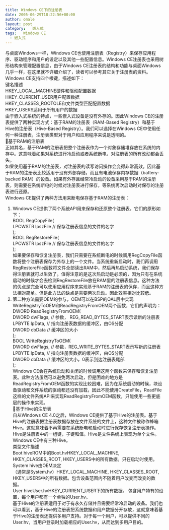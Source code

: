 ```yaml
---
title: Windows CE下的注册表
date: 2005-06-29T18:22:56+00:00
author: omale
layout: post
category:   嵌入式  
tags:   Windows CE
  - 嵌入式
---
```

与桌面Windows一样，Windows CE也使用注册表（Registry）来保存应用程序、驱动程序和用户的设定以及其他一些配置信息。Windows CE注册表也采用树形结构来管理配置信息，由于Windows CE注册表的结构和功能与桌面Windows几乎一样，在这里就不详细介绍了，读者可以参考其它关于注册表的资料。  
Windows CE支持四个根键，描述如下：  
键名描述  
HKEY\_LOCAL\_MACHINE硬件和驱动配置数据  
HKEY\_CURRENT\_USER用户配置数据  
HKEY\_CLASSES\_ROOTOLE和文件类型匹配配置数据  
HKEY_USERS适用于所有用户的数据  
由于嵌入式系统的特点，一些嵌入式设备是没有外存的。因此Windows CE的注册表提供了两种实现方式：基于RAM的注册表（RAM-Based Registry）和基于Hive的注册表（Hive-Based Registry）。我们可以选择在Windows CE中使用任何一种注册表，注册表类型对于用户和应用程序来说是透明的。  
&#61548;基于RAM的注册表  
正如其名，基于RAM的注册表把整个注册表作为一个对象存储堆存放在系统的内存中。这意味着如果对系统进行冷启动或者系统断电，对注册表的所有改动都会丢失。  
如果使用基于RAM的注册表，对注册表的读写访问操作会变得非常高效。因此基于RAM的注册表比较适用于没有外部存储，而且有电池保存内存数据（battery-backed RAM）的设备。如果有外存且经常冷启动的设备采用基于RAM的注册表，则需要在系统断电的时候对注册表进行保存，等系统再次启动时对保存的注册表进行还原。  
Windows CE提供了两种方法用来断电保存基于RAM的注册表：  
1. Windows CE提供了两个系统API用来保存和还原整个注册表，它们的原形如下：  
BOOL RegCopyFile(   
  LPCWSTR lpszFile // 保存注册表信息的文件的名字  
);  
BOOL RegRestoreFile(   
  LPCWSTR lpszFile // 保存注册表信息的文件的名字  
);  
如果要保存和恢复注册表，我们只需要在系统断电的时候调用RegCopyFile函数将整个注册表保存为外存上的一个文件。当系统重新启动时，我们再调用RegRestoreFile函数将文件全部读出RAM中，然后再热启动系统，我们保存得注册表就可以生效了。值得注意的是这次热启动是必须的，因为只有在系统启动的时候才会去检测RegRestoreFile放在RAM里的注册表信息。这种方法的优点是完全可以使用应用程序来实现基于RAM的注册表的保存，而且这种方法相对简单。但是此方法的缺点是需要两次启动。因此效率相对比较低。  
2. 第二种方法需要OEM的参与，OEM可以在BSP的OAL层中实现WriteRegistryToOEM和ReadRegistryFromOEM两个函数，它们的声明为：  
DWORD ReadRegistryFromOEM(  
  DWORD dwFlags, // 参数， REG\_READ\_BYTES_START表示读新的注册表  
  LPBYTE lpData, // 指向注册表数据的缓冲区，由OS分配  
  DWORD cbData // 缓冲区的大小  
);  
BOOL WriteRegistryToOEM(   
  DWORD dwFlags, // 参数，REG\_WRITE\_BYTES_START表示写新的注册表  
  LPBYTE lpData, // 指向注册表数据的缓冲区，由OS分配  
  DWORD cbData // 缓冲区的大小，0表示到达注册表尾部  
);  
Windows CE会在系统启动和关闭的时候调用这两个函数来保存和恢复注册表。此种方法虽然可以避免两次启动，但是困难的地方是ReadRegistryFromOEM函数的实现比较困难，因为在系统启动的时候，块设备驱动和文件系统的驱动都还没有加载，因此不能使用CreateFile，ReadFile这样的文件系统API来实现ReadRegistryFromOEM函数，只能使用一些更底层的操作来实现。  
&#61548;基于Hive的注册表  
自从Windows CE 4.0之后，Windows CE提供了基于Hive的注册表。基于Hive的注册表把注册表数据存放在文件系统的文件上，这种文件被称作蜂箱Hive。这就意味着不再需要在系统断电和启动时进行保存恢复注册表操作。  
Hive是注册表中的一组键，子键和值。Hive是文件系统上表现为单个文件。Windows CE中有三种Hive。  
类型文件描述  
Boot hiveROM中的Boot.hvHKEY\_LOCAL\_MACHINE, HKEY\_CLASSES\_ROOT, HKEY_USERS中的所有数据。只在启动时使用。  
System hive由OEM决定  
（通常是System.hv）HKEY\_LOCAL\_MACHINE, HKEY\_CLASSES\_ROOT, HKEY_USERS中的所有数据。包含设备范围内不随着用户改变而改变的数据。  
User hiveUser.hvHKEY\_CURRENT\_USER下的所有数据。 包含用户特有的设置，每个用户都有一个单独的User.hv。  
基于Hive的注册表适用于对于有永久存储并且需要经常冷启动的设备。我们也可以看到，基于Hive的注册表把系统数据和用户数据分开存放，这就意味着基于Hive的注册表还提供多用户支持。对于每一个用户，可以提供不同的User.hv，当用户登录时加载相应的User.hv，从而达到多用户目的。